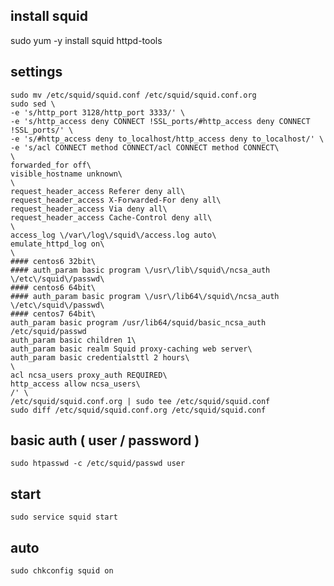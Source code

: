 ## install squid
sudo yum -y install squid httpd-tools

## settings
~~~
sudo mv /etc/squid/squid.conf /etc/squid/squid.conf.org
sudo sed \
-e 's/http_port 3128/http_port 3333/' \
-e 's/http_access deny CONNECT !SSL_ports/#http_access deny CONNECT !SSL_ports/' \
-e 's/#http_access deny to_localhost/http_access deny to_localhost/' \
-e 's/acl CONNECT method CONNECT/acl CONNECT method CONNECT\
\
forwarded_for off\
visible_hostname unknown\
\
request_header_access Referer deny all\
request_header_access X-Forwarded-For deny all\
request_header_access Via deny all\
request_header_access Cache-Control deny all\
\
access_log \/var\/log\/squid\/access.log auto\
emulate_httpd_log on\
\
#### centos6 32bit\
#### auth_param basic program \/usr\/lib\/squid\/ncsa_auth \/etc\/squid\/passwd\
#### centos6 64bit\
#### auth_param basic program \/usr\/lib64\/squid\/ncsa_auth \/etc\/squid\/passwd\
#### centos7 64bit\
auth_param basic program /usr/lib64/squid/basic_ncsa_auth /etc/squid/passwd
auth_param basic children 1\
auth_param basic realm Squid proxy-caching web server\
auth_param basic credentialsttl 2 hours\
\
acl ncsa_users proxy_auth REQUIRED\
http_access allow ncsa_users\
/' \
/etc/squid/squid.conf.org | sudo tee /etc/squid/squid.conf
sudo diff /etc/squid/squid.conf.org /etc/squid/squid.conf
~~~

## basic auth ( user / password )
	sudo htpasswd -c /etc/squid/passwd user

## start
	sudo service squid start

## auto
	sudo chkconfig squid on


